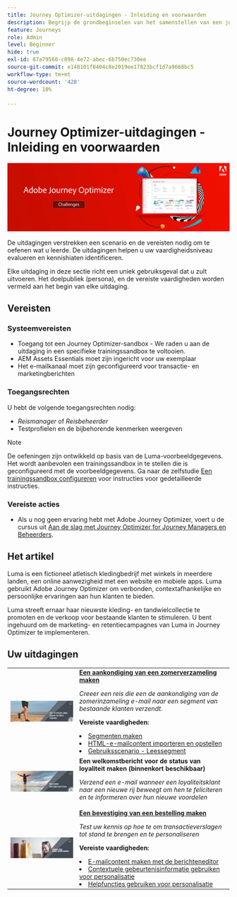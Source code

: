 ```yaml
---
title: Journey Optimizer-uitdagingen - Inleiding en voorwaarden
description: Begrijp de grondbeginselen van het samenstellen van een journey in het journeycanvas.
feature: Journeys
role: Admin
level: Beginner
hide: true
exl-id: 87a79560-c098-4e72-abec-6b750ec730ee
source-git-commit: e148101f8404c8e2019ee17823bcf1d7a9668bc5
workflow-type: tm+mt
source-wordcount: '428'
ht-degree: 10%

---
```


# Journey Optimizer-uitdagingen - Inleiding en voorwaarden

![AJO Challenges Banner](./assets/ajo-banner-challenges.png)

De uitdagingen verstrekken een scenario en de vereisten nodig om te oefenen wat u leerde. De uitdagingen helpen u uw vaardigheidsniveau evalueren en kennishiaten identificeren.

Elke uitdaging in deze sectie richt een uniek gebruiksgeval dat u zult uitvoeren. Het doelpubliek (persona), en de vereiste vaardigheden worden vermeld aan het begin van elke uitdaging.

## Vereisten

### Systeemvereisten

* Toegang tot een Journey Optimizer-sandbox - We raden u aan de uitdaging in een specifieke trainingssandbox te voltooien.
* AEM Assets Essentials moet zijn ingericht voor uw exemplaar
* Het e-mailkanaal moet zijn geconfigureerd voor transactie- en marketingberichten

### Toegangsrechten

U hebt de volgende toegangsrechten nodig:
* *Reismanager* of *Reisbeheerder*
* Testprofielen en de bijbehorende kenmerken weergeven

>[!NOTE]
> De oefeningen zijn ontwikkeld op basis van de Luma-voorbeeldgegevens. Het wordt aanbevolen een trainingssandbox in te stellen die is geconfigureerd met de voorbeeldgegevens. Ga naar de zelfstudie [Een trainingssandbox configureren](/help/tutorial-configure-a-training-sandbox/introduction-and-prerequisites.md) voor instructies voor gedetailleerde instructies.

### Vereiste acties

* Als u nog geen ervaring hebt met Adobe Journey Optimizer, voert u de cursus uit [Aan de slag met Journey Optimizer for Journey Managers en Beheerders](https://experienceleague.adobe.com/?recommended=JourneyOptimizer-U-1-2021.1).


## Het artikel

Luma is een fictioneel atletisch kledingbedrijf met winkels in meerdere landen, een online aanwezigheid met een website en mobiele apps. Luma gebruikt Adobe Journey Optimizer om verbonden, contextafhankelijke en persoonlijke ervaringen aan hun klanten te bieden.

Luma streeft ernaar haar nieuwste kleding- en tandwielcollectie te promoten en de verkoop voor bestaande klanten te stimuleren. U bent ingehuurd om de marketing- en retentiecampagnes van Luma in Journey Optimizer te implementeren.

## Uw uitdagingen

<table>
<tr>
<td>
 <div>
      <a href="summer-collection-announcement-challenge.md">
        <img alt="Aankondiging van de verzameling Afbeelding voor zomer" src="./assets/email-assets/luma-transactional-onboarding-3.png"/>
      </a>
      </div>
  </td>
  <td>
   <strong><a href="summer-collection-announcement-challenge.md">Een aankondiging van een zomerverzameling maken </strong>
    </a>
      <p>
      <em>Creeer een reis die een de aankondiging van de zomerinzameling e-mail naar een segment van bestaande klanten verzendt. </em>
      <p>
      <b>Vereiste vaardigheden:</b>
      <li><a href="https://experienceleague.adobe.com/docs/journey-optimizer-learn/tutorials/profiles-segments-subscriptions/create-segments.html"> Segmenten maken</li>
      <li><a href="https://experienceleague.adobe.com/docs/journey-optimizer-learn/tutorials/create-messages/create-emails/import-and-author-html-email-content.html">HTML-e-mailcontent importeren en opstellen</li>
      <li><a href="https://experienceleague.adobe.com/docs/journey-optimizer-learn/tutorials/create-journeys/use-case-read-segment.html">Gebruiksscenario - Leessegment</li>
  </td>
  </tr>
   <tr>
    <td>
    <div>
    <a>
      <img alt="Welkom" src="./assets/email-assets/luma-transactional-onboarding-1.png"/>
    </a>
    </div>
    <td>
    <div >
      <a>
    <strong>Een welkomstbericht voor de status van loyaliteit maken (binnenkort beschikbaar) </strong>
    </a>
    </div>
    <p>
    <em>Verzend een e-mail wanneer een loyaliteitsklant naar een nieuwe rij beweegt om hen te feliciteren en te informeren over hun nieuwe voordelen</em>
    <p>
  </td>
  </tr>
  <tr>
  <td>
  <div>
    <a href="order-confirmation-challenge.md">
      <img alt="Luminantie-e-mail" src="./assets/email-assets/luma-transactional-order-confirmation.png"/>
    </a>
  </td>
  <td>
      <a href="order-confirmation-challenge.md">
    <strong><a href="order-confirmation-challenge.md">Een bevestiging van een bestelling maken</strong>
    </a>
    <div>
    <p>
    <em>Test uw kennis op hoe te om transactieverslagen tot stand te brengen en te personaliseren
    </em>
    <p>
    <b>Vereiste vaardigheden:</b>
      <li><a href="https://experienceleague.adobe.com/docs/journey-optimizer-learn/tutorials/create-messages/create-email-content-with-the-message-editor.html"> E-mailcontent maken met de berichteneditor</li>
      <li><a href="https://experienceleague.adobe.com/docs/journey-optimizer-learn/tutorials/personalize-content/use-contextual-event-information-for-personalization.html">Contextuele gebeurtenisinformatie gebruiken voor personalisatie</li>
      <li><a href="https://experienceleague.adobe.com/docs/journey-optimizer-learn/tutorials/personalize-content/use-helper-functions-for-personalization.html?lang=en">Helpfuncties gebruiken voor personalisatie</li>
  </td>
</table>
